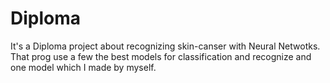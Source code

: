 # Diploma

It's a Diploma project about recognizing skin-canser with Neural Netwotks. 
That prog use a few the best models for classification and recognize and one model which I made by myself.
